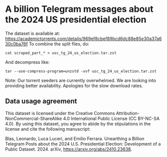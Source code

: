 # A billion Telegram messages about the 2024 US presidential election
The dataset is available at: https://academictorrents.com/details/969ef8cbef89bcd6dc88e85e30a37a630c0ba76f
To combine the split files, do:
```
cat scraped_part_* > usc_tg_24_us_election.tar.zst
```
And decompress like:
```
tar --use-compress-program=unzstd -xvf usc_tg_24_us_election.tar.zst
```

Note: Our torrent seeders are currently overwhelmed. We are looking into providing better availability. Apologies for the slow download rates.


## Data usage agreement
This dataset is licensed under the Creative Commons Attribution-NonCommercial-ShareAlike 4.0 International Public License (CC BY-NC-SA 4.0). By using this dataset, you agree to abide by the stipulations in the license and cite the following manuscript:

Blas, Leonardo, Luca Luceri, and Emilio Ferrara. Unearthing a Billion Telegram Posts about the 2024 U.S. Presidential Election: Development of a Public Dataset. 2024. arXiv, https://arxiv.org/abs/2410.23638.

